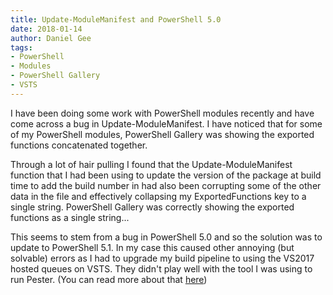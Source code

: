 ```yaml
---
title: Update-ModuleManifest and PowerShell 5.0
date: 2018-01-14
author: Daniel Gee
tags:
- PowerShell
- Modules
- PowerShell Gallery
- VSTS
---
```


I have been doing some work with PowerShell modules recently and have come across a bug in Update-ModuleManifest. I have noticed that for some of my PowerShell modules, PowerShell Gallery was showing the exported functions concatenated together.

Through a lot of hair pulling I found that the Update-ModuleManifest function that I had been using to update the version of the package at build time to add the build number in had also been corrupting some of the other data in the file and effectively collapsing my ExportedFunctions key to a single string. PowerShell Gallery was correctly showing the exported functions as a single string...

This seems to stem from a bug in PowerShell 5.0 and so the solution was to update to PowerShell 5.1. In my case this caused other annoying (but solvable) errors as I had to upgrade my build pipeline to using the VS2017 hosted queues on VSTS. They didn't play well with the tool I was using to run Pester. (You can read more about that [here](https://github.com/rfennell/vNextBuild/issues/243))
